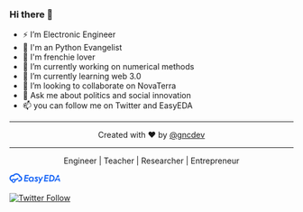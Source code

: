 ### Hi there 👋

- ⚡ I’m Electronic Engineer
- 🐍 I'm an Python Evangelist
- 🐶 I'm frenchie lover
- 🔭 I’m currently working on numerical methods
- 🚀 I’m currently learning web 3.0
- 👯 I’m looking to collaborate on NovaTerra
- 💬 Ask me about politics and social innovation
- 📫 you can follow me on Twitter and EasyEDA

---

<p style="text-align:center">
Created with ❤️ by <a href="https://twitter.com/gncdev">@gncdev</a>
</p>

---
<p style="text-align:center">
Engineer | Teacher | Researcher | Entrepreneur
</p>

[<img alt="easyeda Follow" height="18" src="img/easyeda-logo.svg">](https://easyeda.com/giancarlobenavides)

[<img alt="Twitter Follow" src="https://img.shields.io/twitter/follow/gncdev?style=social">](https://twitter.com/gncdev?ref_src=twsrc%5Etfw)

